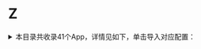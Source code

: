 # Z
<details>
<summary>
本目录共收录41个App，详情见如下，单击导入对应配置：
</summary>

- [ZCOOL站酷](https://quantumult.app/x/open-app/add-resource?remote-resource=%7B%22rewrite_remote%22%3A%20%5B%22https%3A%2F%2Fraw.githubusercontent.com%2Fzirawell%2FR-Store%2Fmain%2FRule%2FQuanX%2FAdblock%2FApp%2FZ%2FZCOOL%E7%AB%99%E9%85%B7%2Frewrite%2Fzcool.conf%2C%20tag%3DZCOOL%E7%AB%99%E9%85%B7%22%5D%7D)
- [中关村在线](https://quantumult.app/x/open-app/add-resource?remote-resource=%7B%22filter_remote%22%3A%20%5B%22https%3A%2F%2Fraw.githubusercontent.com%2Fzirawell%2FR-Store%2Fmain%2FRule%2FQuanX%2FAdblock%2FApp%2FZ%2F%E4%B8%AD%E5%85%B3%E6%9D%91%E5%9C%A8%E7%BA%BF%2Ffilter%2Fzol.list%2C%20tag%3D%E4%B8%AD%E5%85%B3%E6%9D%91%E5%9C%A8%E7%BA%BF%22%5D%2C%22rewrite_remote%22%3A%20%5B%22https%3A%2F%2Fraw.githubusercontent.com%2Fzirawell%2FR-Store%2Fmain%2FRule%2FQuanX%2FAdblock%2FApp%2FZ%2F%E4%B8%AD%E5%85%B3%E6%9D%91%E5%9C%A8%E7%BA%BF%2Frewrite%2Fzol.conf%2C%20tag%3D%E4%B8%AD%E5%85%B3%E6%9D%91%E5%9C%A8%E7%BA%BF%22%5D%7D)
- [中国人保](https://quantumult.app/x/open-app/add-resource?remote-resource=%7B%22rewrite_remote%22%3A%20%5B%22https%3A%2F%2Fraw.githubusercontent.com%2Fzirawell%2FR-Store%2Fmain%2FRule%2FQuanX%2FAdblock%2FApp%2FZ%2F%E4%B8%AD%E5%9B%BD%E4%BA%BA%E4%BF%9D%2Frewrite%2Fpicc.conf%2C%20tag%3D%E4%B8%AD%E5%9B%BD%E4%BA%BA%E4%BF%9D%22%5D%7D)
- [中国人寿寿险](https://quantumult.app/x/open-app/add-resource?remote-resource=%7B%22rewrite_remote%22%3A%20%5B%22https%3A%2F%2Fraw.githubusercontent.com%2Fzirawell%2FR-Store%2Fmain%2FRule%2FQuanX%2FAdblock%2FApp%2FZ%2F%E4%B8%AD%E5%9B%BD%E4%BA%BA%E5%AF%BF%E5%AF%BF%E9%99%A9%2Frewrite%2Fchinalife.conf%2C%20tag%3D%E4%B8%AD%E5%9B%BD%E4%BA%BA%E5%AF%BF%E5%AF%BF%E9%99%A9%22%5D%7D)
- [中国农业银行](https://quantumult.app/x/open-app/add-resource?remote-resource=%7B%22filter_remote%22%3A%20%5B%22https%3A%2F%2Fraw.githubusercontent.com%2Fzirawell%2FR-Store%2Fmain%2FRule%2FQuanX%2FAdblock%2FApp%2FZ%2F%E4%B8%AD%E5%9B%BD%E5%86%9C%E4%B8%9A%E9%93%B6%E8%A1%8C%2Ffilter%2Fabc.list%2C%20tag%3D%E4%B8%AD%E5%9B%BD%E5%86%9C%E4%B8%9A%E9%93%B6%E8%A1%8C%22%5D%2C%22rewrite_remote%22%3A%20%5B%22https%3A%2F%2Fraw.githubusercontent.com%2Fzirawell%2FR-Store%2Fmain%2FRule%2FQuanX%2FAdblock%2FApp%2FZ%2F%E4%B8%AD%E5%9B%BD%E5%86%9C%E4%B8%9A%E9%93%B6%E8%A1%8C%2Frewrite%2Fabc.conf%2C%20tag%3D%E4%B8%AD%E5%9B%BD%E5%86%9C%E4%B8%9A%E9%93%B6%E8%A1%8C%22%5D%7D)
- [中国国航](https://quantumult.app/x/open-app/add-resource?remote-resource=%7B%22rewrite_remote%22%3A%20%5B%22https%3A%2F%2Fraw.githubusercontent.com%2Fzirawell%2FR-Store%2Fmain%2FRule%2FQuanX%2FAdblock%2FApp%2FZ%2F%E4%B8%AD%E5%9B%BD%E5%9B%BD%E8%88%AA%2Frewrite%2Fairchina.conf%2C%20tag%3D%E4%B8%AD%E5%9B%BD%E5%9B%BD%E8%88%AA%22%5D%7D)
- [中国大学MOOC](https://quantumult.app/x/open-app/add-resource?remote-resource=%7B%22rewrite_remote%22%3A%20%5B%22https%3A%2F%2Fraw.githubusercontent.com%2Fzirawell%2FR-Store%2Fmain%2FRule%2FQuanX%2FAdblock%2FApp%2FZ%2F%E4%B8%AD%E5%9B%BD%E5%A4%A7%E5%AD%A6MOOC%2Frewrite%2Fmooc.conf%2C%20tag%3D%E4%B8%AD%E5%9B%BD%E5%A4%A7%E5%AD%A6MOOC%22%5D%7D)
- [中国工商银行](https://quantumult.app/x/open-app/add-resource?remote-resource=%7B%22filter_remote%22%3A%20%5B%22https%3A%2F%2Fraw.githubusercontent.com%2Fzirawell%2FR-Store%2Fmain%2FRule%2FQuanX%2FAdblock%2FApp%2FZ%2F%E4%B8%AD%E5%9B%BD%E5%B7%A5%E5%95%86%E9%93%B6%E8%A1%8C%2Ffilter%2Ficbc.list%2C%20tag%3D%E4%B8%AD%E5%9B%BD%E5%B7%A5%E5%95%86%E9%93%B6%E8%A1%8C%22%5D%7D)
- [中国广电](https://quantumult.app/x/open-app/add-resource?remote-resource=%7B%22rewrite_remote%22%3A%20%5B%22https%3A%2F%2Fraw.githubusercontent.com%2Fzirawell%2FR-Store%2Fmain%2FRule%2FQuanX%2FAdblock%2FApp%2FZ%2F%E4%B8%AD%E5%9B%BD%E5%B9%BF%E7%94%B5%2Frewrite%2F10099.conf%2C%20tag%3D%E4%B8%AD%E5%9B%BD%E5%B9%BF%E7%94%B5%22%5D%7D)
- [中国建设银行](https://quantumult.app/x/open-app/add-resource?remote-resource=%7B%22filter_remote%22%3A%20%5B%22https%3A%2F%2Fraw.githubusercontent.com%2Fzirawell%2FR-Store%2Fmain%2FRule%2FQuanX%2FAdblock%2FApp%2FZ%2F%E4%B8%AD%E5%9B%BD%E5%BB%BA%E8%AE%BE%E9%93%B6%E8%A1%8C%2Ffilter%2Fccb.list%2C%20tag%3D%E4%B8%AD%E5%9B%BD%E5%BB%BA%E8%AE%BE%E9%93%B6%E8%A1%8C%22%5D%2C%22rewrite_remote%22%3A%20%5B%22https%3A%2F%2Fraw.githubusercontent.com%2Fzirawell%2FR-Store%2Fmain%2FRule%2FQuanX%2FAdblock%2FApp%2FZ%2F%E4%B8%AD%E5%9B%BD%E5%BB%BA%E8%AE%BE%E9%93%B6%E8%A1%8C%2Frewrite%2Fccb.conf%2C%20tag%3D%E4%B8%AD%E5%9B%BD%E5%BB%BA%E8%AE%BE%E9%93%B6%E8%A1%8C%22%5D%7D)
- [中国电信](https://quantumult.app/x/open-app/add-resource?remote-resource=%7B%22filter_remote%22%3A%20%5B%22https%3A%2F%2Fraw.githubusercontent.com%2Fzirawell%2FR-Store%2Fmain%2FRule%2FQuanX%2FAdblock%2FApp%2FZ%2F%E4%B8%AD%E5%9B%BD%E7%94%B5%E4%BF%A1%2Ffilter%2F189.list%2C%20tag%3D%E4%B8%AD%E5%9B%BD%E7%94%B5%E4%BF%A1%22%5D%2C%22rewrite_remote%22%3A%20%5B%22https%3A%2F%2Fraw.githubusercontent.com%2Fzirawell%2FR-Store%2Fmain%2FRule%2FQuanX%2FAdblock%2FApp%2FZ%2F%E4%B8%AD%E5%9B%BD%E7%94%B5%E4%BF%A1%2Frewrite%2F189.conf%2C%20tag%3D%E4%B8%AD%E5%9B%BD%E7%94%B5%E4%BF%A1%22%5D%7D)
- [中国移动](https://quantumult.app/x/open-app/add-resource?remote-resource=%7B%22filter_remote%22%3A%20%5B%22https%3A%2F%2Fraw.githubusercontent.com%2Fzirawell%2FR-Store%2Fmain%2FRule%2FQuanX%2FAdblock%2FApp%2FZ%2F%E4%B8%AD%E5%9B%BD%E7%A7%BB%E5%8A%A8%2Ffilter%2F10086.list%2C%20tag%3D%E4%B8%AD%E5%9B%BD%E7%A7%BB%E5%8A%A8%22%5D%2C%22rewrite_remote%22%3A%20%5B%22https%3A%2F%2Fraw.githubusercontent.com%2Fzirawell%2FR-Store%2Fmain%2FRule%2FQuanX%2FAdblock%2FApp%2FZ%2F%E4%B8%AD%E5%9B%BD%E7%A7%BB%E5%8A%A8%2Frewrite%2F10086.conf%2C%20tag%3D%E4%B8%AD%E5%9B%BD%E7%A7%BB%E5%8A%A8%22%5D%7D)
- [中国移动云盘](https://quantumult.app/x/open-app/add-resource?remote-resource=%7B%22rewrite_remote%22%3A%20%5B%22https%3A%2F%2Fraw.githubusercontent.com%2Fzirawell%2FR-Store%2Fmain%2FRule%2FQuanX%2FAdblock%2FApp%2FZ%2F%E4%B8%AD%E5%9B%BD%E7%A7%BB%E5%8A%A8%E4%BA%91%E7%9B%98%2Frewrite%2Fmcloud.conf%2C%20tag%3D%E4%B8%AD%E5%9B%BD%E7%A7%BB%E5%8A%A8%E4%BA%91%E7%9B%98%22%5D%7D)
- [中国联通](https://quantumult.app/x/open-app/add-resource?remote-resource=%7B%22filter_remote%22%3A%20%5B%22https%3A%2F%2Fraw.githubusercontent.com%2Fzirawell%2FR-Store%2Fmain%2FRule%2FQuanX%2FAdblock%2FApp%2FZ%2F%E4%B8%AD%E5%9B%BD%E8%81%94%E9%80%9A%2Ffilter%2F10010.list%2C%20tag%3D%E4%B8%AD%E5%9B%BD%E8%81%94%E9%80%9A%22%5D%2C%22rewrite_remote%22%3A%20%5B%22https%3A%2F%2Fraw.githubusercontent.com%2Fzirawell%2FR-Store%2Fmain%2FRule%2FQuanX%2FAdblock%2FApp%2FZ%2F%E4%B8%AD%E5%9B%BD%E8%81%94%E9%80%9A%2Frewrite%2F10010.conf%2C%20tag%3D%E4%B8%AD%E5%9B%BD%E8%81%94%E9%80%9A%22%5D%7D)
- [中国银行](https://quantumult.app/x/open-app/add-resource?remote-resource=%7B%22filter_remote%22%3A%20%5B%22https%3A%2F%2Fraw.githubusercontent.com%2Fzirawell%2FR-Store%2Fmain%2FRule%2FQuanX%2FAdblock%2FApp%2FZ%2F%E4%B8%AD%E5%9B%BD%E9%93%B6%E8%A1%8C%2Ffilter%2Fboc.list%2C%20tag%3D%E4%B8%AD%E5%9B%BD%E9%93%B6%E8%A1%8C%22%5D%2C%22rewrite_remote%22%3A%20%5B%22https%3A%2F%2Fraw.githubusercontent.com%2Fzirawell%2FR-Store%2Fmain%2FRule%2FQuanX%2FAdblock%2FApp%2FZ%2F%E4%B8%AD%E5%9B%BD%E9%93%B6%E8%A1%8C%2Frewrite%2Fboc.conf%2C%20tag%3D%E4%B8%AD%E5%9B%BD%E9%93%B6%E8%A1%8C%22%5D%7D)
- [中油优途](https://quantumult.app/x/open-app/add-resource?remote-resource=%7B%22rewrite_remote%22%3A%20%5B%22https%3A%2F%2Fraw.githubusercontent.com%2Fzirawell%2FR-Store%2Fmain%2FRule%2FQuanX%2FAdblock%2FApp%2FZ%2F%E4%B8%AD%E6%B2%B9%E4%BC%98%E9%80%94%2Frewrite%2F95504.conf%2C%20tag%3D%E4%B8%AD%E6%B2%B9%E4%BC%98%E9%80%94%22%5D%7D)
- [中羽在线](https://quantumult.app/x/open-app/add-resource?remote-resource=%7B%22rewrite_remote%22%3A%20%5B%22https%3A%2F%2Fraw.githubusercontent.com%2Fzirawell%2FR-Store%2Fmain%2FRule%2FQuanX%2FAdblock%2FApp%2FZ%2F%E4%B8%AD%E7%BE%BD%E5%9C%A8%E7%BA%BF%2Frewrite%2Fbadmintoncn.conf%2C%20tag%3D%E4%B8%AD%E7%BE%BD%E5%9C%A8%E7%BA%BF%22%5D%7D)
- [中银跨境GO](https://quantumult.app/x/open-app/add-resource?remote-resource=%7B%22rewrite_remote%22%3A%20%5B%22https%3A%2F%2Fraw.githubusercontent.com%2Fzirawell%2FR-Store%2Fmain%2FRule%2FQuanX%2FAdblock%2FApp%2FZ%2F%E4%B8%AD%E9%93%B6%E8%B7%A8%E5%A2%83GO%2Frewrite%2Fbocgo.conf%2C%20tag%3D%E4%B8%AD%E9%93%B6%E8%B7%A8%E5%A2%83GO%22%5D%7D)
- [众邦银行](https://quantumult.app/x/open-app/add-resource?remote-resource=%7B%22rewrite_remote%22%3A%20%5B%22https%3A%2F%2Fraw.githubusercontent.com%2Fzirawell%2FR-Store%2Fmain%2FRule%2FQuanX%2FAdblock%2FApp%2FZ%2F%E4%BC%97%E9%82%A6%E9%93%B6%E8%A1%8C%2Frewrite%2Fzbank.conf%2C%20tag%3D%E4%BC%97%E9%82%A6%E9%93%B6%E8%A1%8C%22%5D%7D)
- [住这儿](https://quantumult.app/x/open-app/add-resource?remote-resource=%7B%22rewrite_remote%22%3A%20%5B%22https%3A%2F%2Fraw.githubusercontent.com%2Fzirawell%2FR-Store%2Fmain%2FRule%2FQuanX%2FAdblock%2FApp%2FZ%2F%E4%BD%8F%E8%BF%99%E5%84%BF%2Frewrite%2Fonewo.conf%2C%20tag%3D%E4%BD%8F%E8%BF%99%E5%84%BF%22%5D%7D)
- [作业帮](https://quantumult.app/x/open-app/add-resource?remote-resource=%7B%22rewrite_remote%22%3A%20%5B%22https%3A%2F%2Fraw.githubusercontent.com%2Fzirawell%2FR-Store%2Fmain%2FRule%2FQuanX%2FAdblock%2FApp%2FZ%2F%E4%BD%9C%E4%B8%9A%E5%B8%AE%2Frewrite%2Fzybang.conf%2C%20tag%3D%E4%BD%9C%E4%B8%9A%E5%B8%AE%22%5D%7D)
- [招商银行](https://quantumult.app/x/open-app/add-resource?remote-resource=%7B%22filter_remote%22%3A%20%5B%22https%3A%2F%2Fraw.githubusercontent.com%2Fzirawell%2FR-Store%2Fmain%2FRule%2FQuanX%2FAdblock%2FApp%2FZ%2F%E6%8B%9B%E5%95%86%E9%93%B6%E8%A1%8C%2Ffilter%2Fcmb.list%2C%20tag%3D%E6%8B%9B%E5%95%86%E9%93%B6%E8%A1%8C%22%5D%2C%22rewrite_remote%22%3A%20%5B%22https%3A%2F%2Fraw.githubusercontent.com%2Fzirawell%2FR-Store%2Fmain%2FRule%2FQuanX%2FAdblock%2FApp%2FZ%2F%E6%8B%9B%E5%95%86%E9%93%B6%E8%A1%8C%2Frewrite%2Fcmb.conf%2C%20tag%3D%E6%8B%9B%E5%95%86%E9%93%B6%E8%A1%8C%22%5D%7D)
- [指点天下](https://quantumult.app/x/open-app/add-resource?remote-resource=%7B%22rewrite_remote%22%3A%20%5B%22https%3A%2F%2Fraw.githubusercontent.com%2Fzirawell%2FR-Store%2Fmain%2FRule%2FQuanX%2FAdblock%2FApp%2FZ%2F%E6%8C%87%E7%82%B9%E5%A4%A9%E4%B8%8B%2Frewrite%2Fzhidiantianxia.conf%2C%20tag%3D%E6%8C%87%E7%82%B9%E5%A4%A9%E4%B8%8B%22%5D%7D)
- [掌上京彩](https://quantumult.app/x/open-app/add-resource?remote-resource=%7B%22rewrite_remote%22%3A%20%5B%22https%3A%2F%2Fraw.githubusercontent.com%2Fzirawell%2FR-Store%2Fmain%2FRule%2FQuanX%2FAdblock%2FApp%2FZ%2F%E6%8E%8C%E4%B8%8A%E4%BA%AC%E5%BD%A9%2Frewrite%2Fbobcc.conf%2C%20tag%3D%E6%8E%8C%E4%B8%8A%E4%BA%AC%E5%BD%A9%22%5D%7D)
- [掌上公交](https://quantumult.app/x/open-app/add-resource?remote-resource=%7B%22rewrite_remote%22%3A%20%5B%22https%3A%2F%2Fraw.githubusercontent.com%2Fzirawell%2FR-Store%2Fmain%2FRule%2FQuanX%2FAdblock%2FApp%2FZ%2F%E6%8E%8C%E4%B8%8A%E5%85%AC%E4%BA%A4%2Frewrite%2Fzsgj.conf%2C%20tag%3D%E6%8E%8C%E4%B8%8A%E5%85%AC%E4%BA%A4%22%5D%7D)
- [掌上生活](https://quantumult.app/x/open-app/add-resource?remote-resource=%7B%22rewrite_remote%22%3A%20%5B%22https%3A%2F%2Fraw.githubusercontent.com%2Fzirawell%2FR-Store%2Fmain%2FRule%2FQuanX%2FAdblock%2FApp%2FZ%2F%E6%8E%8C%E4%B8%8A%E7%94%9F%E6%B4%BB%2Frewrite%2Fcmbcc.conf%2C%20tag%3D%E6%8E%8C%E4%B8%8A%E7%94%9F%E6%B4%BB%22%5D%7D)
- [掌上英雄联盟](https://quantumult.app/x/open-app/add-resource?remote-resource=%7B%22rewrite_remote%22%3A%20%5B%22https%3A%2F%2Fraw.githubusercontent.com%2Fzirawell%2FR-Store%2Fmain%2FRule%2FQuanX%2FAdblock%2FApp%2FZ%2F%E6%8E%8C%E4%B8%8A%E8%8B%B1%E9%9B%84%E8%81%94%E7%9B%9F%2Frewrite%2Fmlol.conf%2C%20tag%3D%E6%8E%8C%E4%B8%8A%E8%8B%B1%E9%9B%84%E8%81%94%E7%9B%9F%22%5D%7D)
- [掌上道聚城](https://quantumult.app/x/open-app/add-resource?remote-resource=%7B%22rewrite_remote%22%3A%20%5B%22https%3A%2F%2Fraw.githubusercontent.com%2Fzirawell%2FR-Store%2Fmain%2FRule%2FQuanX%2FAdblock%2FApp%2FZ%2F%E6%8E%8C%E4%B8%8A%E9%81%93%E8%81%9A%E5%9F%8E%2Frewrite%2Fdjcapp.conf%2C%20tag%3D%E6%8E%8C%E4%B8%8A%E9%81%93%E8%81%9A%E5%9F%8E%22%5D%7D)
- [掌上鹿城](https://quantumult.app/x/open-app/add-resource?remote-resource=%7B%22rewrite_remote%22%3A%20%5B%22https%3A%2F%2Fraw.githubusercontent.com%2Fzirawell%2FR-Store%2Fmain%2FRule%2FQuanX%2FAdblock%2FApp%2FZ%2F%E6%8E%8C%E4%B8%8A%E9%B9%BF%E5%9F%8E%2Frewrite%2Fzslc.conf%2C%20tag%3D%E6%8E%8C%E4%B8%8A%E9%B9%BF%E5%9F%8E%22%5D%7D)
- [掌阅](https://quantumult.app/x/open-app/add-resource?remote-resource=%7B%22rewrite_remote%22%3A%20%5B%22https%3A%2F%2Fraw.githubusercontent.com%2Fzirawell%2FR-Store%2Fmain%2FRule%2FQuanX%2FAdblock%2FApp%2FZ%2F%E6%8E%8C%E9%98%85%2Frewrite%2Fireader.conf%2C%20tag%3D%E6%8E%8C%E9%98%85%22%5D%7D)
- [支付宝](https://quantumult.app/x/open-app/add-resource?remote-resource=%7B%22filter_remote%22%3A%20%5B%22https%3A%2F%2Fraw.githubusercontent.com%2Fzirawell%2FR-Store%2Fmain%2FRule%2FQuanX%2FAdblock%2FApp%2FZ%2F%E6%94%AF%E4%BB%98%E5%AE%9D%2Ffilter%2Falipay.list%2C%20tag%3D%E6%94%AF%E4%BB%98%E5%AE%9D%22%5D%7D)
- [最右](https://quantumult.app/x/open-app/add-resource?remote-resource=%7B%22filter_remote%22%3A%20%5B%22https%3A%2F%2Fraw.githubusercontent.com%2Fzirawell%2FR-Store%2Fmain%2FRule%2FQuanX%2FAdblock%2FApp%2FZ%2F%E6%9C%80%E5%8F%B3%2Ffilter%2Fzuiyou.list%2C%20tag%3D%E6%9C%80%E5%8F%B3%22%5D%2C%22rewrite_remote%22%3A%20%5B%22https%3A%2F%2Fraw.githubusercontent.com%2Fzirawell%2FR-Store%2Fmain%2FRule%2FQuanX%2FAdblock%2FApp%2FZ%2F%E6%9C%80%E5%8F%B3%2Frewrite%2Fzuiyou.conf%2C%20tag%3D%E6%9C%80%E5%8F%B3%22%5D%7D)
- [浙里办](https://quantumult.app/x/open-app/add-resource?remote-resource=%7B%22rewrite_remote%22%3A%20%5B%22https%3A%2F%2Fraw.githubusercontent.com%2Fzirawell%2FR-Store%2Fmain%2FRule%2FQuanX%2FAdblock%2FApp%2FZ%2F%E6%B5%99%E9%87%8C%E5%8A%9E%2Frewrite%2Fzjzwfw.conf%2C%20tag%3D%E6%B5%99%E9%87%8C%E5%8A%9E%22%5D%7D)
- [涨乐财富通](https://quantumult.app/x/open-app/add-resource?remote-resource=%7B%22rewrite_remote%22%3A%20%5B%22https%3A%2F%2Fraw.githubusercontent.com%2Fzirawell%2FR-Store%2Fmain%2FRule%2FQuanX%2FAdblock%2FApp%2FZ%2F%E6%B6%A8%E4%B9%90%E8%B4%A2%E5%AF%8C%E9%80%9A%2Frewrite%2Fzhangle.conf%2C%20tag%3D%E6%B6%A8%E4%B9%90%E8%B4%A2%E5%AF%8C%E9%80%9A%22%5D%7D)
- [猪八戒](https://quantumult.app/x/open-app/add-resource?remote-resource=%7B%22rewrite_remote%22%3A%20%5B%22https%3A%2F%2Fraw.githubusercontent.com%2Fzirawell%2FR-Store%2Fmain%2FRule%2FQuanX%2FAdblock%2FApp%2FZ%2F%E7%8C%AA%E5%85%AB%E6%88%92%2Frewrite%2Fzbj.conf%2C%20tag%3D%E7%8C%AA%E5%85%AB%E6%88%92%22%5D%7D)
- [知乎](https://quantumult.app/x/open-app/add-resource?remote-resource=%7B%22filter_remote%22%3A%20%5B%22https%3A%2F%2Fraw.githubusercontent.com%2Fzirawell%2FR-Store%2Fmain%2FRule%2FQuanX%2FAdblock%2FApp%2FZ%2F%E7%9F%A5%E4%B9%8E%2Ffilter%2Fzhihu.list%2C%20tag%3D%E7%9F%A5%E4%B9%8E%22%5D%2C%22rewrite_remote%22%3A%20%5B%22https%3A%2F%2Fraw.githubusercontent.com%2Fzirawell%2FR-Store%2Fmain%2FRule%2FQuanX%2FAdblock%2FApp%2FZ%2F%E7%9F%A5%E4%B9%8E%2Frewrite%2Fzhihu.conf%2C%20tag%3D%E7%9F%A5%E4%B9%8E%22%5D%7D)
- [职工普惠](https://quantumult.app/x/open-app/add-resource?remote-resource=%7B%22rewrite_remote%22%3A%20%5B%22https%3A%2F%2Fraw.githubusercontent.com%2Fzirawell%2FR-Store%2Fmain%2FRule%2FQuanX%2FAdblock%2FApp%2FZ%2F%E8%81%8C%E5%B7%A5%E6%99%AE%E6%83%A0%2Frewrite%2Fcdzghome.conf%2C%20tag%3D%E8%81%8C%E5%B7%A5%E6%99%AE%E6%83%A0%22%5D%7D)
- [自如](https://quantumult.app/x/open-app/add-resource?remote-resource=%7B%22rewrite_remote%22%3A%20%5B%22https%3A%2F%2Fraw.githubusercontent.com%2Fzirawell%2FR-Store%2Fmain%2FRule%2FQuanX%2FAdblock%2FApp%2FZ%2F%E8%87%AA%E5%A6%82%2Frewrite%2Fziroom.conf%2C%20tag%3D%E8%87%AA%E5%A6%82%22%5D%7D)
- [转转](https://quantumult.app/x/open-app/add-resource?remote-resource=%7B%22rewrite_remote%22%3A%20%5B%22https%3A%2F%2Fraw.githubusercontent.com%2Fzirawell%2FR-Store%2Fmain%2FRule%2FQuanX%2FAdblock%2FApp%2FZ%2F%E8%BD%AC%E8%BD%AC%2Frewrite%2Fzhuanzhuan.conf%2C%20tag%3D%E8%BD%AC%E8%BD%AC%22%5D%7D)
- [追书神器](https://quantumult.app/x/open-app/add-resource?remote-resource=%7B%22rewrite_remote%22%3A%20%5B%22https%3A%2F%2Fraw.githubusercontent.com%2Fzirawell%2FR-Store%2Fmain%2FRule%2FQuanX%2FAdblock%2FApp%2FZ%2F%E8%BF%BD%E4%B9%A6%E7%A5%9E%E5%99%A8%2Frewrite%2Fzhuishushenqi.conf%2C%20tag%3D%E8%BF%BD%E4%B9%A6%E7%A5%9E%E5%99%A8%22%5D%7D)
- [郑好办](https://quantumult.app/x/open-app/add-resource?remote-resource=%7B%22rewrite_remote%22%3A%20%5B%22https%3A%2F%2Fraw.githubusercontent.com%2Fzirawell%2FR-Store%2Fmain%2FRule%2FQuanX%2FAdblock%2FApp%2FZ%2F%E9%83%91%E5%A5%BD%E5%8A%9E%2Frewrite%2Fzzzwfw.conf%2C%20tag%3D%E9%83%91%E5%A5%BD%E5%8A%9E%22%5D%7D)

</details>